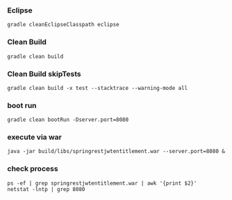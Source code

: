 ### Eclipse
`````
gradle cleanEclipseClasspath eclipse
`````

### Clean Build
`````
gradle clean build
`````


### Clean Build skipTests
`````
gradle clean build -x test --stacktrace --warning-mode all
`````

### boot run
`````
gradle clean bootRun -Dserver.port=8080
`````

### execute via war
`````
java -jar build/libs/springrestjwtentitlement.war --server.port=8080 &
`````

### check process
`````
ps -ef | grep springrestjwtentitlement.war | awk '{print $2}'
netstat -lntp | grep 8080
`````
